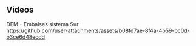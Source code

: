 ## Videos

DEM - Embalses sistema Sur  
https://github.com/user-attachments/assets/b08fd7ae-8f4a-4b59-bc0d-b3ce6d48ecdd

